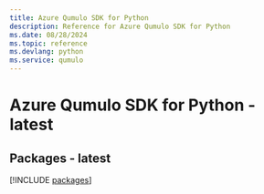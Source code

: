 ```yaml
---
title: Azure Qumulo SDK for Python
description: Reference for Azure Qumulo SDK for Python
ms.date: 08/28/2024
ms.topic: reference
ms.devlang: python
ms.service: qumulo
---
```

# Azure Qumulo SDK for Python - latest
## Packages - latest
[!INCLUDE [packages](qumulo-index.md)]